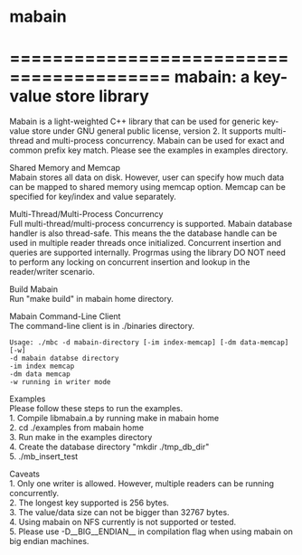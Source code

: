 # mabain

=========================================
mabain: a key-value store library
=========================================

Mabain is a light-weighted C++ library that can be used for generic
key-value store under GNU general public license, version 2.
It supports multi-thread and multi-process concurrency. Mabain can be
used for exact and common prefix key match.  Please see the examples in
examples directory.

Shared Memory and Memcap  
    Mabain stores all data on disk. However, user can specify how much data can be
    mapped to shared memory using memcap option. Memcap can be specified for key/index
    and value separately.

Multi-Thread/Multi-Process Concurrency  
    Full multi-thread/multi-process concurrency is supported. Mabain database
    handler is also thread-safe. This means the the database handle can be used
    in multiple reader threads once initialized. Concurrent insertion and queries are
    supported internally. Progrmas using the library DO NOT need to perform any
    locking on concurrent insertion and lookup in the reader/writer scenario.

Build Mabain  
    Run "make build" in mabain home directory.

Mabain Command-Line Client  
    The command-line client is in ./binaries directory.

    Usage: ./mbc -d mabain-directory [-im index-memcap] [-dm data-memcap] [-w]
	-d mabain databse directory
	-im index memcap
	-dm data memcap
	-w running in writer mode

Examples  
    Please follow these steps to run the examples.  
    1. Compile libmabain.a by running make in mabain home   
    2. cd ./examples from mabain home  
    3. Run make in the examples directory  
    4. Create the database directory "mkdir ./tmp_db_dir"  
    5. ./mb_insert_test  

Caveats  
    1. Only one writer is allowed. However, multiple readers can be running concurrently.  
    2. The longest key supported is 256 bytes.  
    3. The value/data size can not be bigger than 32767 bytes.  
    4. Using mabain on NFS currently is not supported or tested.  
    5. Please use -D__BIG__ENDIAN__ in compilation flag when using mabain on big endian machines.
